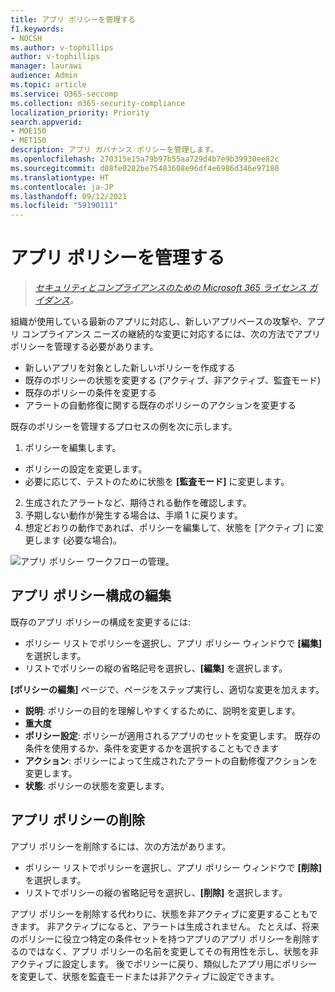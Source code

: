 ```yaml
---
title: アプリ ポリシーを管理する
f1.keywords:
- NOCSH
ms.author: v-tophillips
author: v-tophillips
manager: laurawi
audience: Admin
ms.topic: article
ms.service: O365-seccomp
ms.collection: m365-security-compliance
localization_priority: Priority
search.appverid:
- MOE150
- MET150
description: アプリ ガバナンス ポリシーを管理します。
ms.openlocfilehash: 270315e15a79b97b55aa729d4b7e9b39930ee82c
ms.sourcegitcommit: d08fe0282be75483608e96df4e6986d346e97180
ms.translationtype: HT
ms.contentlocale: ja-JP
ms.lasthandoff: 09/12/2021
ms.locfileid: "59190111"
---
```

# <a name="manage-app-policies"></a>アプリ ポリシーを管理する

>*[セキュリティとコンプライアンスのための Microsoft 365 ライセンス ガイダンス](https://aka.ms/ComplianceSD)。*

組織が使用している最新のアプリに対応し、新しいアプリベースの攻撃や、アプリ コンプライアンス ニーズの継続的な変更に対応するには、次の方法でアプリ ポリシーを管理する必要があります。

- 新しいアプリを対象とした新しいポリシーを作成する
- 既存のポリシーの状態を変更する (アクティブ、非アクティブ、監査モード)
- 既存のポリシーの条件を変更する
- アラートの自動修復に関する既存のポリシーのアクションを変更する

既存のポリシーを管理するプロセスの例を次に示します。

1. ポリシーを編集します。

  - ポリシーの設定を変更します。
  - 必要に応じて、テストのために状態を **[監査モード]** に変更します。

2. 生成されたアラートなど、期待される動作を確認します。
1. 予期しない動作が発生する場合は、手順 1 に戻ります。
1. 想定どおりの動作であれば、ポリシーを編集して、状態を [アクティブ] に変更します (必要な場合)。

![アプリ ポリシー ワークフローの管理。](../media/manage-app-protection-governance/mapg-manage-policy-process.png)

## <a name="editing-an-app-policy-configuration"></a>アプリ ポリシー構成の編集

既存のアプリ ポリシーの構成を変更するには:

- ポリシー リストでポリシーを選択し、アプリ ポリシー ウィンドウで **[編集]** を選択します。
- リストでポリシーの縦の省略記号を選択し、**[編集]** を選択します。

**[ポリシーの編集]** ページで、ページをステップ実行し、適切な変更を加えます。

- **説明**: ポリシーの目的を理解しやすくするために、説明を変更します。
- **重大度**
- **ポリシー設定**: ポリシーが適用されるアプリのセットを変更します。 既存の条件を使用するか、条件を変更するかを選択することもできます
- **アクション**: ポリシーによって生成されたアラートの自動修復アクションを変更します。
- **状態**: ポリシーの状態を変更します。

## <a name="deleting-an-app-policy"></a>アプリ ポリシーの削除

アプリ ポリシーを削除するには、次の方法があります。

- ポリシー リストでポリシーを選択し、アプリ ポリシー ウィンドウで **[削除]** を選択します。
- リストでポリシーの縦の省略記号を選択し、**[削除]** を選択します。

アプリ ポリシーを削除する代わりに、状態を非アクティブに変更することもできます。 非アクティブになると、アラートは生成されません。 たとえば、将来のポリシーに役立つ特定の条件セットを持つアプリのアプリ ポリシーを削除するのではなく、アプリ ポリシーの名前を変更してその有用性を示し、状態を非アクティブに設定します。 後でポリシーに戻り、類似したアプリ用にポリシーを変更して、状態を監査モードまたは非アクティブに設定できます。
